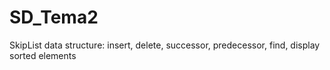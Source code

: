 # SD_Tema2
SkipList data structure: insert, delete, successor, predecessor, find, display sorted elements
